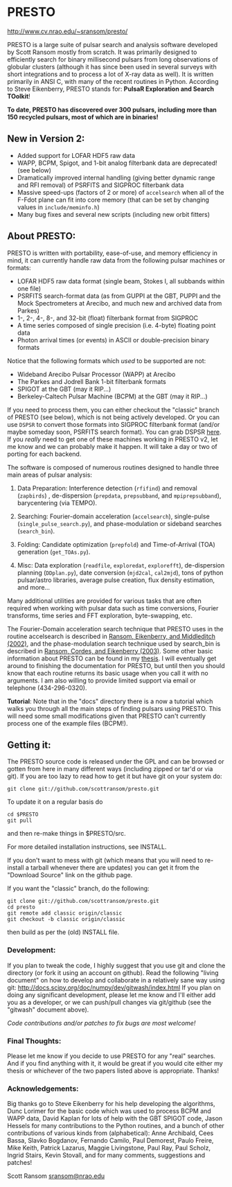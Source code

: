 # PRESTO

http://www.cv.nrao.edu/~sransom/presto/

PRESTO is a large suite of pulsar search and analysis software
developed by Scott Ransom mostly from scratch.  It was primarily
designed to efficiently search for binary millisecond pulsars from
long observations of globular clusters (although it has since been
used in several surveys with short integrations and to process a lot
of X-ray data as well).  It is written primarily in ANSI C, with many
of the recent routines in Python.  According to Steve Eikenberry,
PRESTO stands for: **PulsaR Exploration and Search TOolkit**!

**To date, PRESTO has discovered over 300 pulsars, including
more than 150 recycled pulsars, most of which are in binaries!**

## New in Version 2:
 * Added support for LOFAR HDF5 raw data
 * WAPP, BCPM, Spigot, and 1-bit analog filterbank data are deprecated! 
   (see below)
 * Dramatically improved internal handling (giving better dynamic
   range and RFI removal) of PSRFITS and SIGPROC filterbank data
 * Massive speed-ups (factors of 2 or more) of `accelsearch` when
   all of the F-Fdot plane can fit into core memory (that can be set
   by changing values in `include/meminfo.h`)
 * Many bug fixes and several new scripts (including new orbit fitters)


## About PRESTO:
PRESTO is written with portability, ease-of-use, and memory efficiency
in mind, it can currently handle raw data from the following pulsar
machines or formats:

 * LOFAR HDF5 raw data format (single beam, Stokes I, all subbands
   within one file)
 * PSRFITS search-format data (as from GUPPI at the GBT, PUPPI and
   the Mock Spectrometers at Arecibo, and much new and archived data
   from Parkes)
 * 1-, 2-, 4-, 8-, and 32-bit (float) filterbank format from SIGPROC
 * A time series composed of single precision (i.e. 4-byte) 
   floating point data
 * Photon arrival times (or events) in ASCII or double-precision 
   binary formats

Notice that the following formats which *used* to be supported are not:

 * Wideband Arecibo Pulsar Processor (WAPP) at Arecibo
 * The Parkes and Jodrell Bank 1-bit filterbank formats
 * SPIGOT at the GBT (may it RIP...)
 * Berkeley-Caltech Pulsar Machine (BCPM) at the GBT (may it RIP...)

If you need to process them, you can either checkout the "classic"
branch of PRESTO (see below), which is not being actively developed.
Or you can use `DSPSR` to convert those formats into SIGPROC
filterbank format (and/or maybe someday soon, PSRFITS search format).
You can grab DSPSR [here](http://dspsr.sourceforge.net).  If you
*really* need to get one of these machines working in PRESTO v2, let
me know and we can probably make it happen.  It will take a day or two
of porting for each backend.

The software is composed of numerous routines designed to handle three
main areas of pulsar analysis:

1. Data Preparation: Interference detection (`rfifind`) and removal
   (`zapbirds`) , de-dispersion (`prepdata`, `prepsubband`, and
   `mpiprepsubband`), barycentering (via TEMPO).

2. Searching: Fourier-domain acceleration (`accelsearch`), single-pulse
   (`single_pulse_search.py`), and phase-modulation or sideband searches
   (`search_bin`).

3. Folding: Candidate optimization (`prepfold`) and Time-of-Arrival
   (TOA) generation (`get_TOAs.py`).

4. Misc: Data exploration (`readfile`, `exploredat`, `explorefft`),
   de-dispersion planning (`DDplan.py`), date conversion (`mjd2cal`,
   `cal2mjd`), tons of python pulsar/astro libraries, average pulse
   creation, flux density estimation, and more...

Many additional utilities are provided for various tasks that are
often required when working with pulsar data such as time conversions,
Fourier transforms, time series and FFT exploration, byte-swapping,
etc.

The Fourier-Domain acceleration search technique that PRESTO uses in
the routine accelsearch is described in [Ransom, Eikenberry, and
Middleditch
(2002)](http://adsabs.harvard.edu/abs/2002AJ....124.1788R), and the
phase-modulation search technique used by search_bin is described in
[Ransom, Cordes, and Eikenberry
(2003)](http://adsabs.harvard.edu/abs/2003ApJ...589..911R).  Some
other basic information about PRESTO can be found in my
[thesis](http://www.cv.nrao.edu/~sransom/ransom_thesis_2001.pdf).  I
will eventually get around to finishing the documentation for PRESTO,
but until then you should know that each routine returns its basic
usage when you call it with no arguments.  I am also willing to
provide limited support via email or telephone (434-296-0320).

**Tutorial**: Note that in the "docs" directory there is a now a
tutorial which walks you through all the main steps of finding pulsars
using PRESTO.  This will need some small modifications given that
PRESTO can't currently process one of the example files (BCPM!).

## Getting it: 
The PRESTO source code is released under the GPL and
can be browsed or gotten from here in many different ways
(including zipped or tar'd or via git).  If you are too lazy to
read how to get it but have git on your system do:

    git clone git://github.com/scottransom/presto.git

To update it on a regular basis do

    cd $PRESTO
    git pull

and then re-make things in $PRESTO/src. 

For more detailed installation instructions, see INSTALL.

If you don't want to mess with git (which means that you will need to
re-install a tarball whenever there are updates) you can get it from
the "Download Source" link on the github page.

If you want the "classic" branch, do the following:

    git clone git://github.com/scottransom/presto.git
    cd presto
    git remote add classic origin/classic 
    git checkout -b classic origin/classic

then build as per the (old) INSTALL file.

### Development:
If you plan to tweak the code, I highly suggest that you use git and
clone the directory (or fork it using an account on github).  Read the
following "living document" on how to develop and collaborate in a
relatively sane way using git:
  http://docs.scipy.org/doc/numpy/dev/gitwash/index.html
If you plan on doing any significant development, please let me know
and I'll either add you as a developer, or we can push/pull changes
via git/github (see the "gitwash" document above).

*Code contributions and/or patches to fix bugs are most welcome!*

### Final Thoughts:
Please let me know if you decide to use PRESTO for any "real"
searches.  And if you find anything with it, it would be great if you
would cite either my thesis or whichever of the two papers listed
above is appropriate.  Thanks!

### Acknowledgements:
Big thanks go to Steve Eikenberry for his help developing the
algorithms, Dunc Lorimer for the basic code which was used to process
BCPM and WAPP data, David Kaplan for lots of help with the GBT SPIGOT
code, Jason Hessels for many contributions to the Python routines, and
a bunch of other contributions of various kinds from (alphabetical):
Anne Archibald, Cees Bassa, Slavko Bogdanov, Fernando Camilo, Paul
Demorest, Paulo Freire, Mike Keith, Patrick Lazarus, Maggie
Livingstone, Paul Ray, Paul Scholz, Ingrid Stairs, Kevin Stovall, and
for many comments, suggestions and patches!

Scott Ransom <sransom@nrao.edu>
